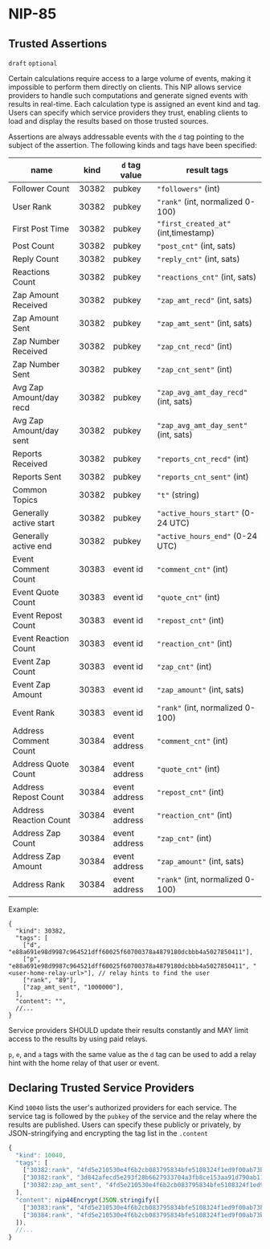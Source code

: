 NIP-85
======

Trusted Assertions
------------------

`draft` `optional`

Certain calculations require access to a large volume of events, making it impossible to perform them directly on clients. This NIP allows service providers to handle such computations and generate signed events with results in real-time. Each calculation type is assigned an event kind and tag. Users can specify which service providers they trust, enabling clients to load and display the results based on those trusted sources.

Assertions are always addressable events with the `d` tag pointing to the subject of the assertion. The following kinds and tags have been specified:

| name                    | kind  | `d` tag value | result tags                         | 
| ----------------------- | ----- | ------------- | ----------------------------------- |
| Follower Count          | 30382 | pubkey        | `"followers"` (int)                 | 
| User Rank               | 30382 | pubkey        | `"rank"` (int, normalized 0-100)    | 
| First Post Time         | 30382 | pubkey        | `"first_created_at"` (int,timestamp)| 
| Post Count              | 30382 | pubkey        | `"post_cnt"` (int, sats)            | 
| Reply Count             | 30382 | pubkey        | `"reply_cnt"` (int, sats)           | 
| Reactions Count         | 30382 | pubkey        | `"reactions_cnt"` (int, sats)       | 
| Zap Amount Received     | 30382 | pubkey        | `"zap_amt_recd"` (int, sats)        | 
| Zap Amount Sent         | 30382 | pubkey        | `"zap_amt_sent"` (int, sats)        | 
| Zap Number Received     | 30382 | pubkey        | `"zap_cnt_recd"` (int)              | 
| Zap Number Sent         | 30382 | pubkey        | `"zap_cnt_sent"` (int)              |
| Avg Zap Amount/day recd | 30382 | pubkey        | `"zap_avg_amt_day_recd"` (int, sats)| 
| Avg Zap Amount/day sent | 30382 | pubkey        | `"zap_avg_amt_day_sent"` (int, sats)| 
| Reports Received        | 30382 | pubkey        | `"reports_cnt_recd"` (int)          | 
| Reports Sent            | 30382 | pubkey        | `"reports_cnt_sent"` (int)          |
| Common Topics           | 30382 | pubkey        | `"t"` (string)                      |
| Generally active start  | 30382 | pubkey        | `"active_hours_start"` (0-24 UTC)   |
| Generally active end    | 30382 | pubkey        | `"active_hours_end"` (0-24 UTC)     |
| Event Comment Count     | 30383 | event id      | `"comment_cnt"` (int)               |
| Event Quote Count       | 30383 | event id      | `"quote_cnt"` (int)                 |
| Event Repost Count      | 30383 | event id      | `"repost_cnt"` (int)                |
| Event Reaction Count    | 30383 | event id      | `"reaction_cnt"` (int)              |
| Event Zap Count         | 30383 | event id      | `"zap_cnt"` (int)                   |     
| Event Zap Amount        | 30383 | event id      | `"zap_amount"` (int, sats)          |
| Event Rank              | 30383 | event id      | `"rank"` (int, normalized 0-100)    | 
| Address Comment Count   | 30384 | event address | `"comment_cnt"` (int)               |
| Address Quote Count     | 30384 | event address | `"quote_cnt"` (int)                 |
| Address Repost Count    | 30384 | event address | `"repost_cnt"` (int)                |
| Address Reaction Count  | 30384 | event address | `"reaction_cnt"` (int)              |
| Address Zap Count       | 30384 | event address | `"zap_cnt"` (int)                   |     
| Address Zap Amount      | 30384 | event address | `"zap_amount"` (int, sats)          |
| Address Rank            | 30384 | event address | `"rank"` (int, normalized 0-100)    | 

Example: 

```jsonc
{
  "kind": 30382,
  "tags": [
    ["d", "e88a691e98d9987c964521dff60025f60700378a4879180dcbbb4a5027850411"],
    ["p", "e88a691e98d9987c964521dff60025f60700378a4879180dcbbb4a5027850411", "<user-home-relay-url>"], // relay hints to find the user
    ["rank", "89"],
    ["zap_amt_sent", "1000000"],
  ],
  "content": "",
  //...
}
```

Service providers SHOULD update their results constantly and MAY limit access to the results by using paid relays.

`p`, `e`, and `a` tags with the same value as the `d` tag can be used to add a relay hint with the home relay of that user or event.

## Declaring Trusted Service Providers

Kind `10040` lists the user's authorized providers for each service. The service tag is followed by the `pubkey` of the service and the relay where the results are published. Users can specify these publicly or privately, by JSON-stringifying and encrypting the tag list in the `.content`

```js
{
  "kind": 10040,
  "tags": [
    ["30382:rank", "4fd5e210530e4f6b2cb083795834bfe5108324f1ed9f00ab73b9e8fcfe5f12fe", "wss://nip85.nostr.band"],
    ["30382:rank", "3d842afecd5e293f28b6627933704a3fb8ce153aa91d790ab11f6a752d44a42d", "wss://nostr.wine"],
    ["30382:zap_amt_sent", "4fd5e210530e4f6b2cb083795834bfe5108324f1ed9f00ab73b9e8fcfe5f12fe", "wss://nip85.nostr.band"],
  ],
  "content": nip44Encrypt(JSON.stringify([
    ["30383:rank", "4fd5e210530e4f6b2cb083795834bfe5108324f1ed9f00ab73b9e8fcfe5f12fe", "wss://nip85.nostr.band"],
    ["30384:rank", "4fd5e210530e4f6b2cb083795834bfe5108324f1ed9f00ab73b9e8fcfe5f12fe", "wss://nip85.nostr.band"],
  ]),
  //...
}
```
